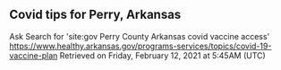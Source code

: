 ## Covid tips for Perry, Arkansas

Ask Search for 'site:gov Perry County Arkansas covid vaccine access'
https://www.healthy.arkansas.gov/programs-services/topics/covid-19-vaccine-plan
Retrieved on Friday, February 12, 2021 at 5:45AM (UTC)
